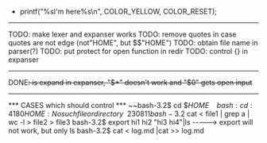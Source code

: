 - printf("%sI'm here%s\n", COLOR_YELLOW, COLOR_RESET);
	
-----------------------------------------------------------------------
TODO: make lexer and expanser works
TODO: remove quotes in case quotes are not edge (not"HOME", but $$"HOME")
TODO: obtain file name in parser(?)
TODO: put protect for open function in redir
TODO: control {} in expanser


-----------------------------------------------------------------------
DONE~~: is expand in expanser, "$*" doesn't work and "$0" gets open input~~





-----------------------------------------------------------------------
*** CASES which should control ***
~~bash-3.2$ cd $$HOME~~
~~bash: cd: 4180HOME: No such file or directory~~230811
bash-3.2$ cat < file1 | grep a | wc -l > file2 > file3
bash-3.2$ export hi1 hi2 "hi3 hi4"|ls -----> export will not work, but only ls
bash-3.2$ cat < log.md |cat >> log.md 




